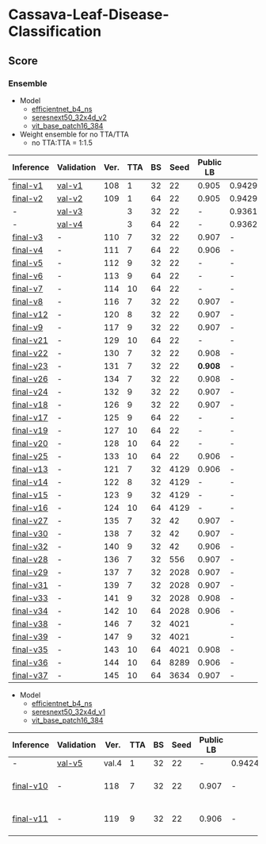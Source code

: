 # Cassava-Leaf-Disease-Classification

## Score

### Ensemble

- Model
    - [efficientnet_b4_ns]
    - [seresnext50_32x4d_v2]
    - [vit_base_patch16_384]
- Weight ensemble for no TTA/TTA
    - no TTA:TTA = 1:1.5

| Inference   | Validation | Ver. | TTA | BS  | Seed | Public LB | CV                 | TTA weight | Comment |
| ---         | ---        | ---  | --- | --- | ---  | ---       | ---                | ---        | ---     |
| [final-v1]  | [val-v1]   | 108  | 1   | 32  | 22   | 0.905     | 0.9429319968105707 | -          | -       |
| [final-v2]  | [val-v2]   | 109  | 1   | 64  | 22   | 0.905     | 0.9429319968105707 | -          | -       |
| -           | [val-v3]   |      | 3   | 32  | 22   | -         | 0.9361734442039716 | -          | -       |
| -           | [val-v4]   |      | 3   | 64  | 22   | -         | 0.9362114136006379 | -          | -       |
| [final-v3]  | -          | 110  | 7   | 32  | 22   | 0.907     | -                  | -          | -       |
| [final-v4]  | -          | 111  | 7   | 64  | 22   | 0.906     | -                  | -          | -       |
| [final-v5]  | -          | 112  | 9   | 32  | 22   | -         | -                  | -          | -       |
| [final-v6]  | -          | 113  | 9   | 64  | 22   | -         | -                  | -          | -       |
| [final-v7]  | -          | 114  | 10  | 64  | 22   | -         | -                  | -          | -       |
| [final-v8]  | -          | 116  | 7   | 32  | 22   | 0.907     | -                  | 1:1        | -       |
| [final-v12] | -          | 120  | 8   | 32  | 22   | 0.907     | -                  | 1:1        | -       |
| [final-v9]  | -          | 117  | 9   | 32  | 22   | 0.907     | -                  | 1:1        | -       |
| [final-v21] | -          | 129  | 10  | 64  | 22   | -         | -                  | 1:1        | -       |
| [final-v22] | -          | 130  | 7   | 32  | 22   | 0.908     | -                  | 10:6       | -       |
| [final-v23] | -          | 131  | 7   | 32  | 22   | **0.908** | -                  | 4:6        | -       |
| [final-v26] | -          | 134  | 7   | 32  | 22   | 0.908     | -                  | 3:6        | -       |
| [final-v24] | -          | 132  | 9   | 32  | 22   | 0.907     | -                  | 5:8        | -       |
| [final-v18] | -          | 126  | 9   | 32  | 22   | 0.907     | -                  | 12:8       | -       |
| [final-v17] | -          | 125  | 9   | 64  | 22   | -         | -                  | 12:8       | -       |
| [final-v19] | -          | 127  | 10  | 64  | 22   | -         | -                  | 12:9       | -       |
| [final-v20] | -          | 128  | 10  | 64  | 22   | -         | -                  | 15:9       | -       |
| [final-v25] | -          | 133  | 10  | 64  | 22   | 0.906     | -                  | 6:9        | -       |
| [final-v13] | -          | 121  | 7   | 32  | 4129 | 0.906     | -                  | 1:1        | -       |
| [final-v14] | -          | 122  | 8   | 32  | 4129 | -         | -                  | 1:1        | -       |
| [final-v15] | -          | 123  | 9   | 32  | 4129 | -         | -                  | 1:1        | -       |
| [final-v16] | -          | 124  | 10  | 64  | 4129 | -         | -                  | 1:1        | -       |
| [final-v27] | -          | 135  | 7   | 32  | 42   | 0.907     | -                  | 4:6        | -       |
| [final-v30] | -          | 138  | 7   | 32  | 42   | 0.907     | -                  | 1:1        | -       |
| [final-v32] | -          | 140  | 9   | 32  | 42   | 0.906     | -                  | 1:1        | -       |
| [final-v28] | -          | 136  | 7   | 32  | 556  | 0.907     | -                  | 4:6        | -       |
| [final-v29] | -          | 137  | 7   | 32  | 2028 | 0.907     | -                  | 4:6        | -       |
| [final-v31] | -          | 139  | 7   | 32  | 2028 | 0.907     | -                  | 1:1        | -       |
| [final-v33] | -          | 141  | 9   | 32  | 2028 | 0.908     | -                  | 1:1        | -       |
| [final-v34] | -          | 142  | 10  | 64  | 2028 | 0.906     | -                  | 1:1        | -       |
| [final-v38] | -          | 146  | 7   | 32  | 4021 |           | -                  | 1:1        | -       |
| [final-v39] | -          | 147  | 9   | 32  | 4021 |           | -                  | 1:1        | -       |
| [final-v35] | -          | 143  | 10  | 64  | 4021 | 0.908     | -                  | 1:1        | -       |
| [final-v36] | -          | 144  | 10  | 64  | 8289 | 0.906     | -                  | 1:1        | -       |
| [final-v37] | -          | 145  | 10  | 64  | 3634 | 0.907     | -                  | 1:1        | -       |

- Model
    - [efficientnet_b4_ns]
    - [seresnext50_32x4d_v1]
    - [vit_base_patch16_384]

| Inference   | Validation | Ver.  | TTA | BS  | Seed | Public LB | CV                 | Comment           |
| ---         | ---        | ---   | --- | --- | ---  | ---       | ---                | ---               |
| -           | [val-v5]   | val.4 | 1   | 32  | 22   | -         | 0.9424763640505752 | -                 |
| [final-v10] | -          | 118   | 7   | 32  | 22   | 0.907     | -                  | TTA weight (even) |
| [final-v11] | -          | 119   | 9   | 32  | 22   | 0.906     | -                  | TTA weight (even) |

[final-v1]: https://github.com/IMOKURI/Cassava-Leaf-Disease-Classification/commit/35741622e876fe21950b8bf19358082a9c11692b
[final-v2]: https://github.com/IMOKURI/Cassava-Leaf-Disease-Classification/commit/2660543d37c5f6c994c43e6f75025553aa276892
[final-v3]: https://github.com/IMOKURI/Cassava-Leaf-Disease-Classification/commit/eef41a3d1b49cbf98b856c7e7cfb9a694c86b707
[final-v4]: https://github.com/IMOKURI/Cassava-Leaf-Disease-Classification/commit/f84fb35da9f75cbab7817cde3af8093075ac47df
[final-v5]: https://github.com/IMOKURI/Cassava-Leaf-Disease-Classification/commit/2f74efb27ee96c0b7cb278274cd541933f5c94cc
[final-v6]: https://github.com/IMOKURI/Cassava-Leaf-Disease-Classification/commit/c89e9479f3aa6e3848fbf497c2c0be0974662bd2
[final-v7]: https://github.com/IMOKURI/Cassava-Leaf-Disease-Classification/commit/adcd3fb90429b35f1b31813ca249e9e7d679544a
[final-v8]: https://github.com/IMOKURI/Cassava-Leaf-Disease-Classification/commit/fc3a88d14ad9ae2dbc5d796e024fd0484add2b03
[final-v9]: https://github.com/IMOKURI/Cassava-Leaf-Disease-Classification/commit/279ec7a9d1a68b4cdbf7da91bdb5d6f5498b507f
[final-v10]: https://github.com/IMOKURI/Cassava-Leaf-Disease-Classification/commit/bac47c98baeedea96c325134dc16ac00fdd97725
[final-v11]: https://github.com/IMOKURI/Cassava-Leaf-Disease-Classification/commit/19ac6d11ba87808f2f3a186c0fa131c1ab6d7e38
[final-v12]: https://github.com/IMOKURI/Cassava-Leaf-Disease-Classification/commit/e0c553d546dcf17f9efd1bb981938c216724c614
[final-v13]: https://github.com/IMOKURI/Cassava-Leaf-Disease-Classification/commit/ed6e49781a4d1d3d912263f1e591dbfbd83fa4c8
[final-v14]: https://github.com/IMOKURI/Cassava-Leaf-Disease-Classification/commit/3d17e495aa75a203d9b679271e32b1764ee7338a
[final-v15]: https://github.com/IMOKURI/Cassava-Leaf-Disease-Classification/commit/14105f2a2c2f6573d4c2d1b989a2eba4b821e2d4
[final-v16]: https://github.com/IMOKURI/Cassava-Leaf-Disease-Classification/commit/00bd6f6a85deec75f9dd6b01446a2422efdf87a6
[final-v17]: https://github.com/IMOKURI/Cassava-Leaf-Disease-Classification/commit/cf9d2c0a608b7ba1d054ac28d16342151eb9a309
[final-v18]: https://github.com/IMOKURI/Cassava-Leaf-Disease-Classification/commit/364b112c29d2c3478e0ca6fdd8ec661a98b7e470
[final-v19]: https://github.com/IMOKURI/Cassava-Leaf-Disease-Classification/commit/0f2b484a0edb0c81f8315fbd4e7d70debc715ce0
[final-v20]: https://github.com/IMOKURI/Cassava-Leaf-Disease-Classification/commit/ee56054f177b0251293002929747598914c60ac4
[final-v21]: https://github.com/IMOKURI/Cassava-Leaf-Disease-Classification/commit/516d593ea1c73f911bd88fad86a00f5b692bd37d
[final-v22]: https://github.com/IMOKURI/Cassava-Leaf-Disease-Classification/commit/05384f440dc7e51cac3e90706ab550aa66946ea1
[final-v23]: https://github.com/IMOKURI/Cassava-Leaf-Disease-Classification/commit/de47d585a2b257987dbe6367cc2efade5a0bbe0b
[final-v24]: https://github.com/IMOKURI/Cassava-Leaf-Disease-Classification/commit/7f74f15ac7ce3edc60a631c2731ce958e2b6055b
[final-v25]: https://github.com/IMOKURI/Cassava-Leaf-Disease-Classification/commit/2571bcb3819bb3e0dc72be6a202ff1cdb8fe8a55
[final-v26]: https://github.com/IMOKURI/Cassava-Leaf-Disease-Classification/commit/a700cc5a6dd981595e35a73b0b0b03751658e958
[final-v27]: https://github.com/IMOKURI/Cassava-Leaf-Disease-Classification/commit/a36f698e680486399a89d34b8871fc4eea3b78c4
[final-v28]: https://github.com/IMOKURI/Cassava-Leaf-Disease-Classification/commit/dbc063cd4c8490d931a2b90227ca4e4c60255e88
[final-v29]: https://github.com/IMOKURI/Cassava-Leaf-Disease-Classification/commit/4429d5827dbf62415536b31da5df70017abbfb02
[final-v30]: https://github.com/IMOKURI/Cassava-Leaf-Disease-Classification/commit/47f0976ac95445caee65294dc249b97aff42ddc9
[final-v31]: https://github.com/IMOKURI/Cassava-Leaf-Disease-Classification/commit/7287102627182e42cc24cd44260afbf2cd3f9eea
[final-v32]: https://github.com/IMOKURI/Cassava-Leaf-Disease-Classification/commit/2f8397676924db6db34d9d3036008b8e94e41477
[final-v33]: https://github.com/IMOKURI/Cassava-Leaf-Disease-Classification/commit/cd3bc99bfd4f150037f4e464fa60163a75ff0875
[final-v34]: https://github.com/IMOKURI/Cassava-Leaf-Disease-Classification/commit/c4f536839d854bf3106a330455a53a7b9dac6ba8
[final-v35]: https://github.com/IMOKURI/Cassava-Leaf-Disease-Classification/commit/c8bde5acd1831760657ffd143f671a5fec1eef3f
[final-v36]: https://github.com/IMOKURI/Cassava-Leaf-Disease-Classification/commit/2503623bf92e7666c1cbd396e4f79252258529da
[final-v37]: https://github.com/IMOKURI/Cassava-Leaf-Disease-Classification/commit/c90e0b3ab8acda2ee5aaece66d7786c1d009cef5
[final-v38]: https://github.com/IMOKURI/Cassava-Leaf-Disease-Classification/commit/4e3e7689fc10737da1aed60837d64eca37d95a36
[final-v39]: https://github.com/IMOKURI/Cassava-Leaf-Disease-Classification/commit/26b4f501a997ddbb2e7e9b7ccad59ccee828cb13
[val-v1]: https://github.com/IMOKURI/Cassava-Leaf-Disease-Classification/commit/f7143beaf5c25829e686f94162cdfa7d0d88d7b1
[val-v2]: https://github.com/IMOKURI/Cassava-Leaf-Disease-Classification/commit/e4e5a946cdce5a90451825fa0578ec5922f0cc93
[val-v3]: https://github.com/IMOKURI/Cassava-Leaf-Disease-Classification/commit/8cb509a66caa3ec08b1b8dfb26344ff04dfa9372
[val-v4]: https://github.com/IMOKURI/Cassava-Leaf-Disease-Classification/commit/a90b69a45c7b7ed0606eb66fbf22766f00de6a9a
[val-v5]: https://www.kaggle.com/imokuri/cassava-validation?scriptVersionId=54208618
[efficientnet_b4_ns]: https://github.com/imokuri/cassava-leaf-disease-classification/commit/f639150116370039666b7bab452abd85932f4d24
[seresnext50_32x4d_v1]: https://github.com/IMOKURI/Cassava-Leaf-Disease-Classification/commit/448848da662d9f7347b39439fb0af771ff019fd7
[seresnext50_32x4d_v2]: https://github.com/IMOKURI/Cassava-Leaf-Disease-Classification/commit/fb7397ca97d624eb4db467c3d67a4c492313aaad
[vit_base_patch16_384]: https://github.com/IMOKURI/Cassava-Leaf-Disease-Classification/commit/9b7093ed7501254f7705edd31f96467f2be00d8b
